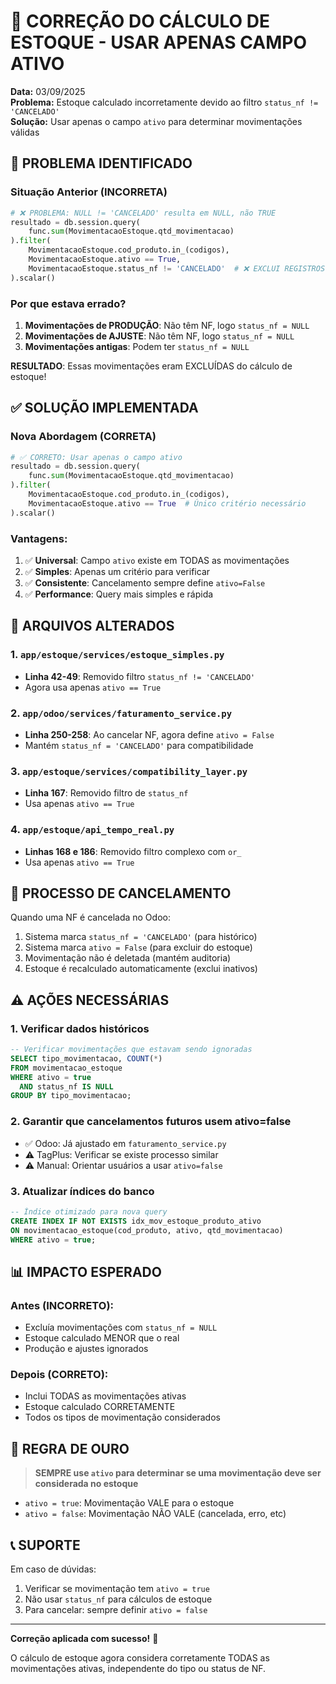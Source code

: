 # 🔧 CORREÇÃO DO CÁLCULO DE ESTOQUE - USAR APENAS CAMPO ATIVO

**Data:** 03/09/2025  
**Problema:** Estoque calculado incorretamente devido ao filtro `status_nf != 'CANCELADO'`  
**Solução:** Usar apenas o campo `ativo` para determinar movimentações válidas

## 🚨 PROBLEMA IDENTIFICADO

### Situação Anterior (INCORRETA)
```python
# ❌ PROBLEMA: NULL != 'CANCELADO' resulta em NULL, não TRUE
resultado = db.session.query(
    func.sum(MovimentacaoEstoque.qtd_movimentacao)
).filter(
    MovimentacaoEstoque.cod_produto.in_(codigos),
    MovimentacaoEstoque.ativo == True,
    MovimentacaoEstoque.status_nf != 'CANCELADO'  # ❌ EXCLUI REGISTROS COM NULL!
).scalar()
```

### Por que estava errado?
1. **Movimentações de PRODUÇÃO**: Não têm NF, logo `status_nf = NULL`
2. **Movimentações de AJUSTE**: Não têm NF, logo `status_nf = NULL`
3. **Movimentações antigas**: Podem ter `status_nf = NULL`

**RESULTADO**: Essas movimentações eram EXCLUÍDAS do cálculo de estoque!

## ✅ SOLUÇÃO IMPLEMENTADA

### Nova Abordagem (CORRETA)
```python
# ✅ CORRETO: Usar apenas o campo ativo
resultado = db.session.query(
    func.sum(MovimentacaoEstoque.qtd_movimentacao)
).filter(
    MovimentacaoEstoque.cod_produto.in_(codigos),
    MovimentacaoEstoque.ativo == True  # Único critério necessário
).scalar()
```

### Vantagens:
1. ✅ **Universal**: Campo `ativo` existe em TODAS as movimentações
2. ✅ **Simples**: Apenas um critério para verificar
3. ✅ **Consistente**: Cancelamento sempre define `ativo=False`
4. ✅ **Performance**: Query mais simples e rápida

## 📝 ARQUIVOS ALTERADOS

### 1. `app/estoque/services/estoque_simples.py`
- **Linha 42-49**: Removido filtro `status_nf != 'CANCELADO'`
- Agora usa apenas `ativo == True`

### 2. `app/odoo/services/faturamento_service.py`
- **Linha 250-258**: Ao cancelar NF, agora define `ativo = False`
- Mantém `status_nf = 'CANCELADO'` para compatibilidade

### 3. `app/estoque/services/compatibility_layer.py`
- **Linha 167**: Removido filtro de `status_nf`
- Usa apenas `ativo == True`

### 4. `app/estoque/api_tempo_real.py`
- **Linhas 168 e 186**: Removido filtro complexo com `or_`
- Usa apenas `ativo == True`

## 🔄 PROCESSO DE CANCELAMENTO

Quando uma NF é cancelada no Odoo:
1. Sistema marca `status_nf = 'CANCELADO'` (para histórico)
2. Sistema marca `ativo = False` (para excluir do estoque)
3. Movimentação não é deletada (mantém auditoria)
4. Estoque é recalculado automaticamente (exclui inativos)

## ⚠️ AÇÕES NECESSÁRIAS

### 1. Verificar dados históricos
```sql
-- Verificar movimentações que estavam sendo ignoradas
SELECT tipo_movimentacao, COUNT(*) 
FROM movimentacao_estoque 
WHERE ativo = true 
  AND status_nf IS NULL
GROUP BY tipo_movimentacao;
```

### 2. Garantir que cancelamentos futuros usem ativo=false
- ✅ Odoo: Já ajustado em `faturamento_service.py`
- ⚠️ TagPlus: Verificar se existe processo similar
- ⚠️ Manual: Orientar usuários a usar `ativo=false`

### 3. Atualizar índices do banco
```sql
-- Índice otimizado para nova query
CREATE INDEX IF NOT EXISTS idx_mov_estoque_produto_ativo 
ON movimentacao_estoque(cod_produto, ativo, qtd_movimentacao)
WHERE ativo = true;
```

## 📊 IMPACTO ESPERADO

### Antes (INCORRETO):
- Excluía movimentações com `status_nf = NULL`
- Estoque calculado MENOR que o real
- Produção e ajustes ignorados

### Depois (CORRETO):
- Inclui TODAS as movimentações ativas
- Estoque calculado CORRETAMENTE
- Todos os tipos de movimentação considerados

## 🎯 REGRA DE OURO

> **SEMPRE use `ativo` para determinar se uma movimentação deve ser considerada no estoque**

- `ativo = true`: Movimentação VALE para o estoque
- `ativo = false`: Movimentação NÃO VALE (cancelada, erro, etc)

## 📞 SUPORTE

Em caso de dúvidas:
1. Verificar se movimentação tem `ativo = true`
2. Não usar `status_nf` para cálculos de estoque
3. Para cancelar: sempre definir `ativo = false`

---

**Correção aplicada com sucesso!** 🎉

O cálculo de estoque agora considera corretamente TODAS as movimentações ativas, independente do tipo ou status de NF.